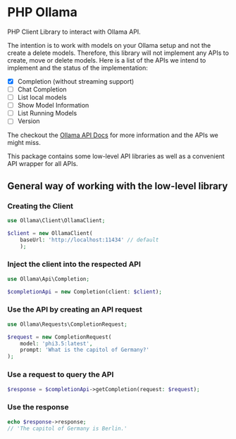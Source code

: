 # PHP Ollama

PHP Client Library to interact with Ollama API.

The intention is to work with models on your Ollama setup and not the create a delete models. Therefore,
this library will not implement any APIs to create, move or delete models. Here is a list of the APIs
we intend to implement and the status of the implementation:

* [x] Completion (without streaming support)
* [ ] Chat Completion
* [ ] List local models
* [ ] Show Model Information
* [ ] List Running Models
* [ ] Version

The checkout the [Ollama API Docs](https://github.com/ollama/ollama/blob/main/docs/api.md) for more information and the APIs we might miss.

This package contains some low-level API libraries as well as a convenient API wrapper for all APIs. 

## General way of working with the low-level library

### Creating the Client

```php
use Ollama\Client\OllamaClient;

$client = new OllamaClient(
    baseUrl: 'http://localhost:11434' // default
    );
```

### Inject the client into the respected API

```php
use Ollama\Api\Completion;

$completionApi = new Completion(client: $client);
```

### Use the API by creating an API request

```php
use Ollama\Requests\CompletionRequest;

$request = new CompletionRequest(
    model: 'phi3.5:latest',
    prompt: 'What is the capitol of Germany?' 
);
```

### Use a request to query the API

```php
$response = $completionApi->getCompletion(request: $request);
```

### Use the response

```php
echo $response->response;
// 'The capitol of Germany is Berlin.'
```
